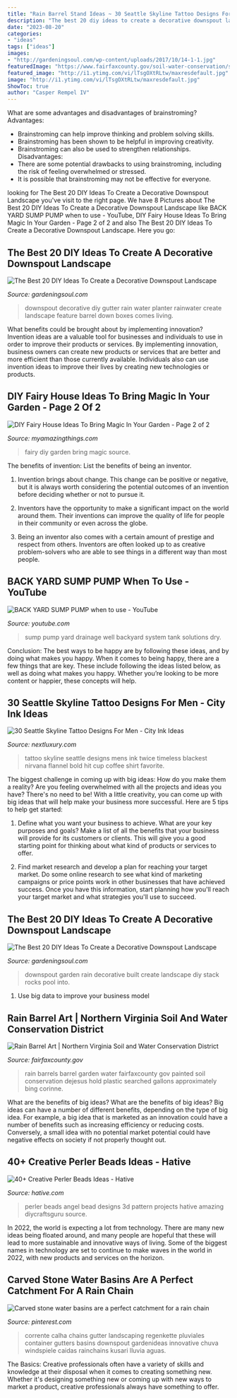 ```yaml
---
title: "Rain Barrel Stand Ideas ~ 30 Seattle Skyline Tattoo Designs For Men"
description: "The best 20 diy ideas to create a decorative downspout landscape"
date: "2023-08-20"
categories:
- "ideas"
tags: ["ideas"]
images:
- "http://gardeningsoul.com/wp-content/uploads/2017/10/14-1-1.jpg"
featuredImage: "https://www.fairfaxcounty.gov/soil-water-conservation/sites/soil-water-conservation/files/Assets/images/rb/2015/dejesus.jpg"
featured_image: "http://i1.ytimg.com/vi/lTsgOXtRLtw/maxresdefault.jpg"
image: "http://i1.ytimg.com/vi/lTsgOXtRLtw/maxresdefault.jpg"
ShowToc: true
author: "Casper Rempel IV"
---
```



What are some advantages and disadvantages of brainstroming?
Advantages: 
- Brainstroming can help improve thinking and problem solving skills. 
- Brainstroming has been shown to be helpful in improving creativity. 
- Brainstroming can also be used to strengthen relationships.
Disadvantages: 
- There are some potential drawbacks to using brainstroming, including the risk of feeling overwhelmed or stressed. 
- It is possible that brainstroming may not be effective for everyone.

	

		
looking for The Best 20 DIY Ideas To Create a Decorative Downspout Landscape you've visit to the right page. We have 8 Pictures about The Best 20 DIY Ideas To Create a Decorative Downspout Landscape like BACK YARD SUMP PUMP when to use - YouTube, DIY Fairy House Ideas To Bring Magic In Your Garden - Page 2 of 2 and also The Best 20 DIY Ideas To Create a Decorative Downspout Landscape. Here you go:
		
    
## The Best 20 DIY Ideas To Create A Decorative Downspout Landscape

<img loading=lazy src="http://gardeningsoul.com/wp-content/uploads/2017/10/14-1-1.jpg" onerror="this.onerror=null;this.src='https://tse4.mm.bing.net/th?id=OIP.Tl1o8jC4Ap6X0HIuGI5mPQHaJ4&amp;pid=15.1';" alt="The Best 20 DIY Ideas To Create a Decorative Downspout Landscape">

_Source: gardeningsoul.com_

>downspout decorative diy gutter rain water planter rainwater create landscape feature barrel down boxes comes living. 

	

What benefits could be brought about by implementing innovation?
Invention ideas are a valuable tool for businesses and individuals to use in order to improve their products or services. By implementing innovation, business owners can create new products or services that are better and more efficient than those currently available. Individuals also can use invention ideas to improve their lives by creating new technologies or products.

    
## DIY Fairy House Ideas To Bring Magic In Your Garden - Page 2 Of 2

<img loading=lazy src="http://myamazingthings.com/wp-content/uploads/2017/08/fairy-house-ideas-6.jpg" onerror="this.onerror=null;this.src='https://tse4.mm.bing.net/th?id=OIP.46tOLxrehFTyibiOb38l8AHaJz&amp;pid=15.1';" alt="DIY Fairy House Ideas To Bring Magic In Your Garden - Page 2 of 2">

_Source: myamazingthings.com_

>fairy diy garden bring magic source. 

	

The benefits of invention: List the benefits of being an inventor.
1. Invention brings about change. This change can be positive or negative, but it is always worth considering the potential outcomes of an invention before deciding whether or not to pursue it.
2. Inventors have the opportunity to make a significant impact on the world around them. Their inventions can improve the quality of life for people in their community or even across the globe.

3. Being an inventor also comes with a certain amount of prestige and respect from others. Inventors are often looked up to as creative problem-solvers who are able to see things in a different way than most people.

    
## BACK YARD SUMP PUMP When To Use - YouTube

<img loading=lazy src="http://i1.ytimg.com/vi/lTsgOXtRLtw/maxresdefault.jpg" onerror="this.onerror=null;this.src='https://tse1.mm.bing.net/th?id=OIP.vIZuqO407WBUD3gPL4R9SAHaEK&amp;pid=15.1';" alt="BACK YARD SUMP PUMP when to use - YouTube">

_Source: youtube.com_

>sump pump yard drainage well backyard system tank solutions dry. 

	

Conclusion: The best ways to be happy are by following these ideas, and by doing what makes you happy.
When it comes to being happy, there are a few things that are key. These include following the ideas listed below, as well as doing what makes you happy. Whether you’re looking to be more content or happier, these concepts will help.

    
## 30 Seattle Skyline Tattoo Designs For Men - City Ink Ideas

<img loading=lazy src="http://nextluxury.com/wp-content/uploads/amazing-mens-soundwave-seattle-skyline-outer-forearm-tattoo.jpg" onerror="this.onerror=null;this.src='https://tse3.mm.bing.net/th?id=OIP._UnHH1e1rIb5gkZasGl0sQHaHU&amp;pid=15.1';" alt="30 Seattle Skyline Tattoo Designs For Men - City Ink Ideas">

_Source: nextluxury.com_

>tattoo skyline seattle designs mens ink twice timeless blackest nirvana flannel bold hit cup coffee shirt favorite. 

	

The biggest challenge in coming up with big ideas: How do you make them a reality?
Are you feeling overwhelmed with all the projects and ideas you have? There's no need to be! With a little creativity, you can come up with big ideas that will help make your business more successful. Here are 5 tips to help get started: 
1. Define what you want your business to achieve. What are your key purposes and goals? Make a list of all the benefits that your business will provide for its customers or clients. This will give you a good starting point for thinking about what kind of products or services to offer. 

2. Find market research and develop a plan for reaching your target market. Do some online research to see what kind of marketing campaigns or price points work in other businesses that have achieved success. Once you have this information, start planning how you'll reach your target market and what strategies you'll use to succeed.

    
## The Best 20 DIY Ideas To Create A Decorative Downspout Landscape

<img loading=lazy src="http://gardeningsoul.com/wp-content/uploads/2017/10/7-47.jpg" onerror="this.onerror=null;this.src='https://tse1.mm.bing.net/th?id=OIP.qEkHwEyQ_9nqTORUhzjmagHaF0&amp;pid=15.1';" alt="The Best 20 DIY Ideas To Create a Decorative Downspout Landscape">

_Source: gardeningsoul.com_

>downspout garden rain decorative built create landscape diy stack rocks pool into. 

	

1. Use big data to improve your business model

    
## Rain Barrel Art | Northern Virginia Soil And Water Conservation District

<img loading=lazy src="https://www.fairfaxcounty.gov/soil-water-conservation/sites/soil-water-conservation/files/Assets/images/rb/2015/dejesus.jpg" onerror="this.onerror=null;this.src='https://tse1.mm.bing.net/th?id=OIP.qBci5yVcxSYflO9Hdn9gBgHaJ4&amp;pid=15.1';" alt="Rain Barrel Art | Northern Virginia Soil and Water Conservation District">

_Source: fairfaxcounty.gov_

>rain barrels barrel garden water fairfaxcounty gov painted soil conservation dejesus hold plastic searched gallons approximately bing corinne. 

	

What are the benefits of big ideas?
What are the benefits of big ideas? Big ideas can have a number of different benefits, depending on the type of big idea. For example, a big idea that is marketed as an innovation could have a number of benefits such as increasing efficiency or reducing costs. Conversely, a small idea with no potential market potential could have negative effects on society if not properly thought out.

    
## 40+ Creative Perler Beads Ideas - Hative

<img loading=lazy src="http://hative.com/wp-content/uploads/2014/04/perler-beads-ideas/40-angel-perler-beads.jpg" onerror="this.onerror=null;this.src='https://tse3.mm.bing.net/th?id=OIP.1p0xJDkgMRz-Pqb1iiiPZAHaFA&amp;pid=15.1';" alt="40+ Creative Perler Beads Ideas - Hative">

_Source: hative.com_

>perler beads angel bead designs 3d pattern projects hative amazing diycraftsguru source. 

	

In 2022, the world is expecting a lot from technology. There are many new ideas being floated around, and many people are hopeful that these will lead to more sustainable and innovative ways of living. Some of the biggest names in technology are set to continue to make waves in the world in 2022, with new products and services on the horizon.

    
## Carved Stone Water Basins Are A Perfect Catchment For A Rain Chain

<img loading=lazy src="https://i.pinimg.com/736x/ed/ff/7b/edff7beb10b1a7713cb856c9a73d4e2f.jpg" onerror="this.onerror=null;this.src='https://tse2.mm.bing.net/th?id=OIP.xc97o3h2ebG1jeYLVC4azwHaLJ&amp;pid=15.1';" alt="Carved stone water basins are a perfect catchment for a rain chain">

_Source: pinterest.com_

>corrente calha chains gutter landscaping regenkette pluviales container gutters basins downspout gardenideas innovative chuva windspiele caidas rainchains kusari lluvia aguas. 

	

The Basics:
Creative professionals often have a variety of skills and knowledge at their disposal when it comes to creating something new. Whether it's designing something new or coming up with new ways to market a product, creative professionals always have something to offer.

